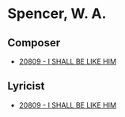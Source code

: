 # Spencer, W. A.

## Composer

- [20809 - I SHALL BE LIKE HIM](/hymns/20809.md)

## Lyricist

- [20809 - I SHALL BE LIKE HIM](/hymns/20809.md)

